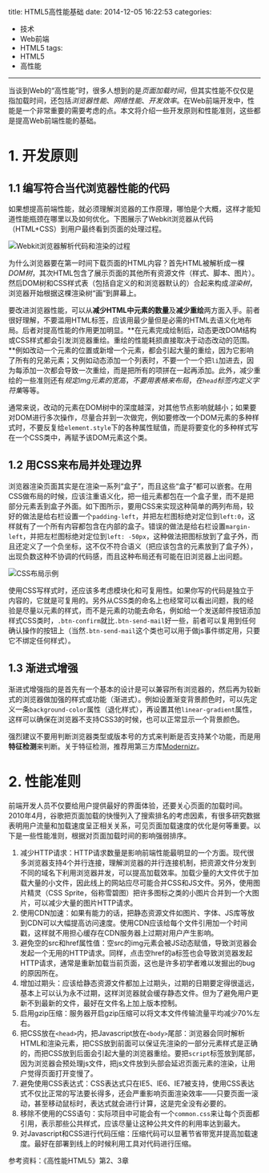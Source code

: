 title: HTML5高性能基础
date: 2014-12-05 16:22:53
categories:
- 技术
- Web前端
- HTML5
tags:
- HTML5
- 高性能
---

当谈到Web的“高性能”时，很多人想到的是*页面加载时间*，但其实性能不仅仅是指加载时间，还包括*浏览器性能*、*网络性能*、*开发效率*。在Web前端开发中，性能是一个非常重要的需要考虑的点。本文将介绍一些开发原则和性能准则，这些都是提高Web前端性能的基础。

<!-- more -->

# 1. 开发原则

## 1.1 编写符合当代浏览器性能的代码

如果想提高前端性能，就必须理解浏览器的工作原理，哪怕是个大概，这样才能知道性能瓶颈在哪里以及如何优化。下图展示了Webkit浏览器从代码（HTML+CSS）到用户最终看到页面的处理过程。

![Webkit浏览器解析代码和渲染的过程](http://raytaylorlin-blog.oss-cn-shenzhen.aliyuncs.com/image/HTML5/Webkit浏览器解析代码和渲染的过程.png)

为什么浏览器要在第一时间下载页面的HTML内容？首先HTML被解析成一棵*DOM树*，其次HTML包含了展示页面的其他所有资源文件（样式、脚本、图片）。然后DOM树和CSS样式表（包括自定义的和浏览器默认的）合起来构成*渲染树*，浏览器开始根据这棵渲染树“画”到屏幕上。

要改进浏览器性能，可以从**减少HTML中元素的数量**及**减少重绘**两方面入手。前者很好理解，不要滥用HTML标签，应该用最少量但是必需的HTML去语义化地布局。后者对提高性能的作用更加明显。**在元素完成绘制后，动态更改DOM结构或CSS样式都会引发浏览器重绘。重绘的性能耗损直接取决于动态改动的范围。**例如改动一个元素的位置或新增一个元素，都会引起大量的重绘，因为它影响了所有的兄弟元素；又例如动态添加一个列表时，不要一个一个把`li`加进去，因为每添加一次都会导致一次重绘，而是把所有的项拼在一起再添加。此外，减少重绘的一些准则还有*规定img元素的宽高*，*不要用表格来布局*，*在`head`标签内定义字符集*等等。

通常来说，改动的元素在DOM树中的深度越深，对其他节点影响就越小；如果要对DOM进行多次操作，尽量合并到一次做完，例如要修改一个DOM元素的多种样式时，不要反复给`element.style`下的各种属性赋值，而是将要变化的多种样式写在一个CSS类中，再赋予该DOM元素这个类。

## 1.2 用CSS来布局并处理边界

浏览器渲染页面其实是在渲染一系列“盒子”，而且这些“盒子”都可以嵌套。在用CSS做布局的时候，应该注重语义化，把一组元素都包在一个盒子里，而不是把部分元素丢到盒子外面。如下图所示，要用CSS来实现这种简单的两列布局，较好的做法是给右栏设置一个`padding-left`，并把左栏图标绝对定位到`left:0`，这样就有了一个所有内容都包含在内部的盒子。错误的做法是给右栏设置`margin-left`，并把左栏图标绝对定位到`left: -50px`，这种做法把图标放到了盒子外，而且还定义了一个负坐标，这不仅不符合语义（把应该包含的元素放到了盒子外），出现负数这种不协调的代码感，而且这种布局还有可能在旧浏览器上出问题。

![CSS布局示例](http://raytaylorlin-blog.oss-cn-shenzhen.aliyuncs.com/image/HTML5/CSS布局示例.jpg)

使用CSS写样式时，还应该多考虑模块化和可复用性。如果你写的代码是独立于内容的，它就是可复用的。另外从CSS类的命名上也经常可以看出问题，我的经验是尽量以元素的样式，而不是元素的功能去命名，例如给一个发送邮件按钮添加样式CSS类时，`.btn-confirm`就比`.btn-send-mail`好一些，前者可以复用到任何确认操作的按钮上（当然`.btn-send-mail`这个类也可以用于做js事件绑定用，只要它不绑定任何样式）。

## 1.3 渐进式增强

渐进式增强指的是首先有一个基本的设计是可以兼容所有浏览器的，然后再为较新式的浏览器做加强的样式或功能（渐进式）。例如设置渐变背景颜色时，可以先定义一条`background-color`属性（退化样式），再设置其他`linear-gradient`属性，这样可以确保在浏览器不支持CSS3的时候，也可以正常显示一个背景颜色。

强烈建议不要用判断浏览器类型或版本号的方式来判断是否支持某个功能，而是用**特征检测**来判断。关于特征检测，推荐用第三方库[Modernizr](http://modernizr.com/)。

# 2. 性能准则

前端开发人员不仅要给用户提供最好的界面体验，还要关心页面的加载时间。2010年4月，谷歌把页面加载的快慢列入了搜索排名的考虑因素，有很多研究数据表明用户流量和加载速度呈正相关关系，可见页面加载速度的优化是何等重要。以下是一些性能准则，根据对页面加载时间的影响强弱排序。

1. 减少HTTP请求：HTTP请求数量是影响前端性能最明显的一个方面。现代很多浏览器支持4个并行连接，理解浏览器的并行连接机制，把资源文件分发到不同的域名下利用浏览器并发，可以提高加载效率。加载少量的大文件优于加载大量的小文件，因此线上的网站应尽可能合并CSS和JS文件。另外，使用图片精灵（CSS Sprite，俗称雪碧图）把许多图标之类的小图片合并到一个大图片，可以减少大量的图片HTTP请求。
2. 使用CDN加速：如果有能力的话，把静态资源文件如图片、字体、JS库等放到CDN可以大幅提高访问速度。使用CDN应该给每个文件引用加一个时间戳，这样就不用担心缓存在CDN服务器上过期对用户产生影响。
3. 避免空的src和href属性值：空src的img元素会被JS动态赋值，导致浏览器会发起一个无用的HTTP请求。同样，点击空href的a标签也会导致浏览器发起HTTP请求，通常是重新加载当前页面，这也是许多初学者难以发掘出的bug的原因所在。
4. 增加过期头：应该给静态资源文件都加上过期头，过期的日期要定得很遥远，基本上可以认为永不过期，这样浏览器就会缓存静态文件。但为了避免用户更新不到最新的文件，最好在文件名上加上版本控制。
5. 启用gzip压缩：服务器开启gzip压缩可以将文本文件传输流量平均减少70%左右。
6. 把CSS放在`<head>`内，把Javascript放在`<body>`尾部：浏览器会同时解析HTML和渲染元素，把CSS放到前面可以保证先渲染的一部分元素样式是正确的，而把CSS放到后面会引起大量的浏览器重绘。要把`script`标签放到尾部，因为浏览器会预处理js文件，把js文件放到头部会延迟页面元素的渲染，让用户觉得页面打开变慢了。
7. 避免使用CSS表达式：CSS表达式只在IE5、IE6、IE7被支持，使用CSS表达式不仅比正常的写法要长得多，还会严重影响页面渲染效率——只要页面一滚动，甚至移动鼠标时，表达式就会进行计算，这是完全没有必要的。
8. 移除不使用的CSS语句：实际项目中可能会有一个`common.css`来让每个页面都引用，表示那些公共样式，应该尽量让这种公共文件的利用率达到最大。
9. 对Javascript和CSS进行代码压缩：压缩代码可以显著节省带宽并提高加载速度。最好在部署到线上的时候利用工具对代码进行压缩。

参考资料：《高性能HTML5》第2、3章